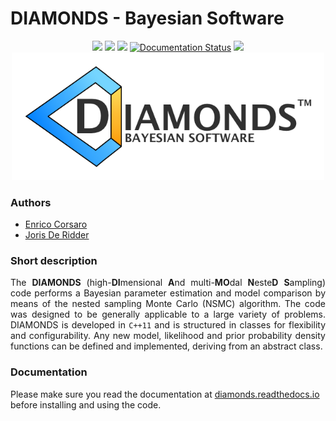# DIAMONDS - Bayesian Software
<p align="center">
<a href="https://github.com/EnricoCorsaro/DIAMONDS"><img src="https://img.shields.io/badge/GitHub-DIAMONDS-yellow"/></a>
<a href="https://github.com/EnricoCorsaro/DIAMONDS/blob/master/LICENSE.txt"><img src="https://img.shields.io/badge/license-MIT-blue"/></a>
<a href="https://www.aanda.org/articles/aa/abs/2014/11/aa24181-14/aa24181-14.html"><img src="https://img.shields.io/badge/DOI-10.1051%2F0004--6361%2F201424181-blueviolet"/></a>
<a href='https://diamonds.readthedocs.io/en/latest/?badge=latest'><img src='https://readthedocs.org/projects/diamonds/badge/?version=latest' alt='Documentation Status' /></a>
<a href="https://github.com/EnricoCorsaro/DIAMONDS/issues"><img src="https://img.shields.io/github/issues-closed/EnricoCorsaro/DIAMONDS"/></a>
<img width="500" src="./docs/figures/DIAMONDS_LOGO_WHITE.png"/>
</p>

### Authors
- [Enrico Corsaro](mailto:enrico.corsaro@inaf.it)
- [Joris De Ridder](mailto:joris.deridder@kuleuven.be)

### Short description
<div align="justify">
The <b>DIAMONDS</b> (high-<b>DI</b>mensional <b>A</b>nd multi-<b>MO</b>dal <b>N</b>este<b>D</b> <b>S</b>ampling) code performs a Bayesian parameter estimation and model comparison by means of the nested sampling Monte Carlo (NSMC) algorithm. The code was designed to be generally applicable to a large variety of problems. DIAMONDS is developed in <code class="docutils literal notranslate"><span class="pre">C++11</span></code> and is structured in classes for flexibility and configurability. Any new model, likelihood and prior probability density functions can be defined and implemented, deriving from an abstract class.
</div>

### Documentation
Please make sure you read the documentation at [diamonds.readthedocs.io](http://diamonds.readthedocs.io/) before installing and using the code.
